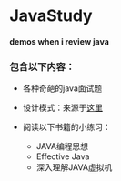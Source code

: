 # JavaStudy
#### demos when i review java


### 包含以下内容：

- 各种奇葩的java面试题

- 设计模式：来源于[这里](http://blog.csdn.net/lovelion/article/details/17517213)

- 阅读以下书籍的小练习：
  + JAVA编程思想
  + Effective Java
  + 深入理解JAVA虚拟机 
